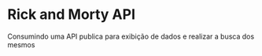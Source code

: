 # Rick and Morty API

Consumindo uma API publica para exibição de dados e realizar a busca dos mesmos
